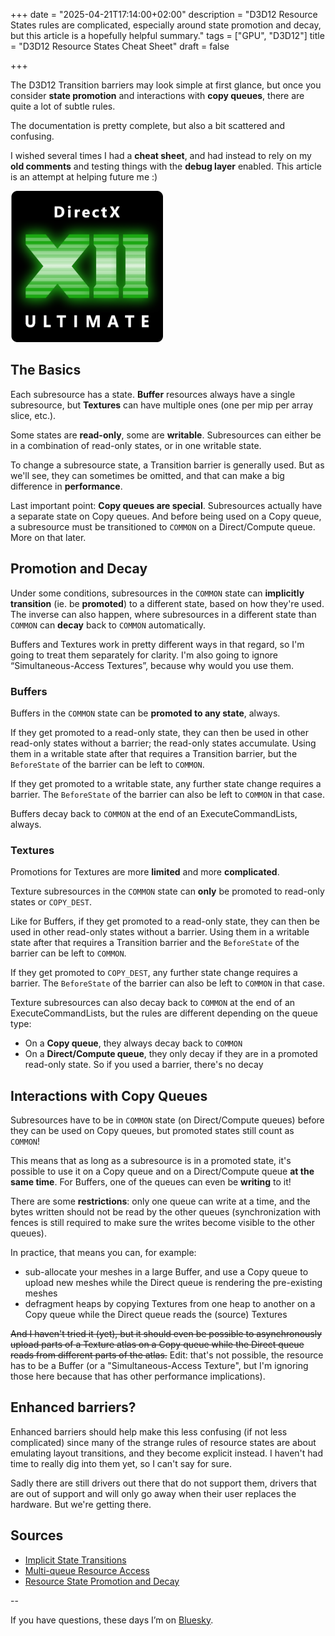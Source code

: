 +++
date = "2025-04-21T17:14:00+02:00"
description = "D3D12 Resource States rules are complicated, especially around state promotion and decay, but this article is a hopefully helpful summary."
tags = ["GPU", "D3D12"]
title = "D3D12 Resource States Cheat Sheet"
draft = false

+++

The D3D12 Transition barriers may look simple at first glance, but once you consider **state promotion** and interactions with **copy queues**, there are quite a lot of subtle rules. 

The documentation is pretty complete, but also a bit scattered and confusing. 

I wished several times I had a **cheat sheet**, and had instead to rely on my **old comments** and testing things with the **debug layer** enabled. This article is an attempt at helping future me :) 

![DirectX 12 logo](images/DirectX_12_Ultimate.png)

<!--more-->

## The Basics 

Each subresource has a state. **Buffer** resources always have a single subresource, but **Textures** can have multiple ones (one per mip per array slice, etc.).

Some states are **read-only**, some are **writable**. Subresources can either be in a combination of read-only states, or in one writable state. 

To change a subresource state, a Transition barrier is generally used. But as we'll see, they can sometimes be omitted, and that can make a big difference in **performance**. 

Last important point: **Copy queues are special**. Subresources actually have a separate state on Copy queues. And before being used on a Copy queue, a subresource must be transitioned to `COMMON` on a Direct/Compute queue. More on that later. 

## Promotion and Decay 

Under some conditions, subresources in the `COMMON` state can **implicitly transition** (ie. be **promoted**) to a different state, based on how they're used. The inverse can also happen, where subresources in a different state than `COMMON` can **decay** back to `COMMON` automatically. 

Buffers and Textures work in pretty different ways in that regard, so I'm going to treat them separately for clarity. I'm also going to ignore “Simultaneous-Access Textures”, because why would you use them.

### Buffers

Buffers in the `COMMON` state can be **promoted to any state**, always. 

If they get promoted to a read-only state, they can then be used in other read-only states without a barrier; the read-only states accumulate. Using them in a writable state after that requires a Transition barrier, but the `BeforeState` of the barrier can be left to `COMMON`. 

If they get promoted to a writable state, any further state change requires a barrier. The `BeforeState` of the barrier can also be left to `COMMON` in that case.

Buffers decay back to `COMMON` at the end of an ExecuteCommandLists, always.

### Textures

Promotions for Textures are more **limited** and more **complicated**.

Texture subresources in the `COMMON` state can **only** be promoted to read-only states or `COPY_DEST`. 

Like for Buffers, if they get promoted to a read-only state, they can then be used in other read-only states without a barrier. Using them in a writable state after that requires a Transition barrier and the `BeforeState` of the barrier can be left to `COMMON`. 

If they get promoted to `COPY_DEST`, any further state change requires a barrier. The `BeforeState` of the barrier can also be left to `COMMON` in that case.

Texture subresources can also decay back to `COMMON` at the end of an ExecuteCommandLists, but the rules are different depending on the queue type:

 - On a **Copy queue**, they always decay back to `COMMON`
 - On a **Direct/Compute queue**, they only decay if they are in a promoted read-only state. So if you used a barrier, there's no decay 

## Interactions with Copy Queues

Subresources have to be in `COMMON` state (on Direct/Compute queues) before they can be used on Copy queues, but promoted states still count as `COMMON`! 

This means that as long as a subresource is in a promoted state, it's possible to use it on a Copy queue and on a Direct/Compute queue **at the same time**. For Buffers, one of the queues can even be **writing** to it! 

There are some **restrictions**: only one queue can write at a time, and the bytes written should not be read by the other queues (synchronization with fences is still required to make sure the writes become visible to the other queues). 

In practice, that means you can, for example:
 - sub-allocate your meshes in a large Buffer, and use a Copy queue to upload new meshes while the Direct queue is rendering the pre-existing meshes
 - defragment heaps by copying Textures from one heap to another on a Copy queue while the Direct queue reads the (source) Textures

~~And I haven't tried it (yet), but it should even be possible to asynchronously upload parts of a Texture atlas on a Copy queue while the Direct queue reads from different parts of the atlas.~~ Edit: that's not possible, the resource has to be a Buffer (or a "Simultaneous-Access Texture", but I'm ignoring those here because that has other performance implications).

## Enhanced barriers? 

Enhanced barriers should help make this less confusing (if not less complicated) since many of the strange rules of resource states are about emulating layout transitions, and they become explicit instead. I haven't had time to really dig into them yet, so I can't say for sure. 

Sadly there are still drivers out there that do not support them, drivers that are out of support and will only go away when their user replaces the hardware. But we're getting there.

## Sources

- [Implicit State Transitions](https://learn.microsoft.com/en-us/windows/win32/direct3d12/using-resource-barriers-to-synchronize-resource-states-in-direct3d-12#implicit-state-transitions)
- [Multi-queue Resource Access](https://learn.microsoft.com/en-us/windows/win32/direct3d12/user-mode-heap-synchronization#multi-queue-resource-access)
- [Resource State Promotion and Decay](https://microsoft.github.io/DirectX-Specs/d3d/D3D12EnhancedBarriers.html#resource-state-promotion-and-decay)


--

If you have questions, these days I’m on [Bluesky](https://bsky.app/profile/jeremy.laumon.name).


